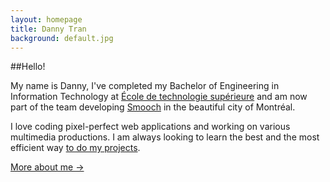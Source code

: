 ```yaml
---
layout: homepage
title: Danny Tran
background: default.jpg
---
```


##Hello!

My name is Danny, I've completed my Bachelor of Engineering in Information Technology at [&Eacute;cole de technologie sup&eacute;rieure](http://etsmtl.ca/) and am now part of the team developing [Smooch](https://smooch.io/?ref=dt) in the beautiful city of Montr&eacute;al.

I love coding pixel-perfect web applications and working on various multimedia productions. I am always looking to learn the best and the most efficient way [to do my projects](projects).

[More about me →](about)
